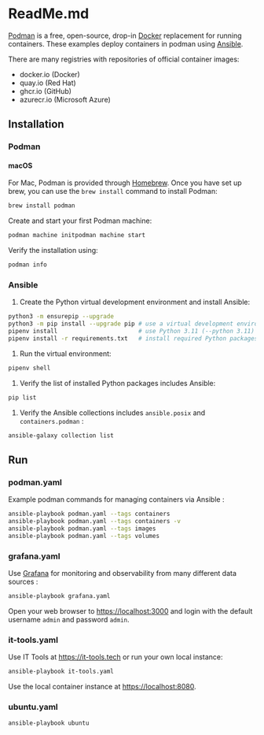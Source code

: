 # ReadMe.md

[Podman](https://podman.io) is a free, open-source, drop-in [Docker](https://www.docker.com/) replacement for running containers. These examples deploy containers in podman using [Ansible](https://ansible.com).

There are many registries with repositories of official container images:

- docker.io (Docker)
- quay.io (Red Hat)
- ghcr.io (GitHub)
- azurecr.io (Microsoft Azure)

## Installation

### Podman

#### macOS

For Mac, Podman is provided through [Homebrew](https://brew.sh/). Once you have set up brew, you can use the `brew install` command to install Podman:

  ```sh
  brew install podman
  ```

Create and start your first Podman machine:

  ```sh
  podman machine initpodman machine start
  ```

Verify the installation using:

  ```sh
  podman info
  ```

### Ansible

1. Create the Python virtual development environment and install Ansible:

  ```sh
  python3 -m ensurepip --upgrade
  python3 -m pip install --upgrade pip # use a virtual development environment
  pipenv install                       # use Python 3.11 (--python 3.11) or later
  pipenv install -r requirements.txt   # install required Python packages
  ```

1. Run the virtual environment:

  ```sh
  pipenv shell
  ```

1. Verify the list of installed Python packages includes Ansible:

  ```sh
  pip list
  ```

1. Verify the Ansible collections includes `ansible.posix` and `containers.podman` :

  ```sh
  ansible-galaxy collection list
  ```

## Run



### podman.yaml

Example podman commands for managing containers via Ansible :

```sh
ansible-playbook podman.yaml --tags containers
ansible-playbook podman.yaml --tags containers -v
ansible-playbook podman.yaml --tags images
ansible-playbook podman.yaml --tags volumes
```

### grafana.yaml

Use [Grafana](https://grafana.com) for monitoring and observability from many different data sources :

```sh
ansible-playbook grafana.yaml
```

Open your web browser to <https://localhost:3000> and login with the default username `admin` and password `admin`.

### it-tools.yaml

Use IT Tools at <https://it-tools.tech> or run your own local instance:

```sh
ansible-playbook it-tools.yaml
```

Use the local container instance at <https://localhost:8080>.

### ubuntu.yaml

```sh
ansible-playbook ubuntu
```
